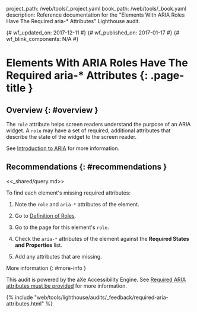 project_path: /web/tools/_project.yaml
book_path: /web/tools/_book.yaml
description: Reference documentation for the "Elements With ARIA Roles Have The Required aria-* Attributes" Lighthouse audit.

{# wf_updated_on: 2017-12-11 #}
{# wf_published_on: 2017-01-17 #}
{# wf_blink_components: N/A #}

# Elements With ARIA Roles Have The Required aria-* Attributes  {: .page-title }

## Overview {: #overview }

The `role` attribute helps screen readers understand the purpose of an ARIA
widget. A `role` may have a set of required, additional attributes that
describe the state of the widget to the screen reader.

See [Introduction to ARIA](/web/fundamentals/accessibility/semantics-aria/) for more information.

## Recommendations {: #recommendations }

<<_shared/query.md>>

To find each element's missing required attributes:

1. Note the `role` and `aria-*` attributes of the element.

1. Go to [Definition of Roles][roles].

1. Go to the page for this element's `role`.

1. Check the `aria-*` attributes of the element against the **Required
   States and Properties** list.

1. Add any attributes that are missing.

[roles]: https://www.w3.org/TR/wai-aria/roles#role_definitions

More information {: #more-info }

This audit is powered by the aXe Accessibility Engine. See [Required ARIA
attributes must be provided][axe] for more information.

[axe]: https://dequeuniversity.com/rules/axe/1.1/aria-required-attr


{% include "web/tools/lighthouse/audits/_feedback/required-aria-attributes.html" %}
